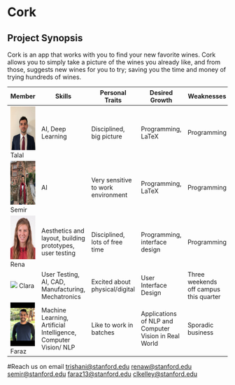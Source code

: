 # Cork


## Project Synopsis

Cork is an app that works with you to find your new favorite wines. Cork allows you to simply take a picture of the wines you already like, and from those, suggests new wines for you to try; saving you the time and money of trying hundreds of wines.

Member | Skills | Personal Traits | Desired Growth | Weaknesses
 --- | --- | --- | --- | ---
<img src="/images/talal.jpg" height="100"/> Talal | AI, Deep Learning | Disciplined, big picture | Programming, LaTeX | Programming
<img src="/images/semir.jpg" height="100"/> Semir | AI | Very sensitive to work environment | Programming, LaTeX | Programming
<img src="/images/rena.jpg" height="100"/> Rena | Aesthetics and layout, building prototypes, user testing | Disciplined, lots of free time | Programming, interface design | Programming
<img src="/images/clara.png" height="100"/> Clara | User Testing, AI, CAD, Manufacturing, Mechatronics | Excited about physical/digital | User Interface Design | Three weekends off campus this quarter
<img src="/images/faraz.png" height="100"/> Faraz | Machine Learning, Artificial Intelligence, Computer Vision/ NLP | Like to work in batches | Applications of NLP and Computer Vision in Real World | Sporadic business

#Reach us on email
trishani@stanford.edu
renaw@stanford.edu
semir@stanford.edu
faraz13@stanford.edu
clkelley@stanford.edu
